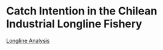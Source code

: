 # Catch Intention in the Chilean Industrial Longline Fishery


[Longline Analysis](longline_analysis.html)
